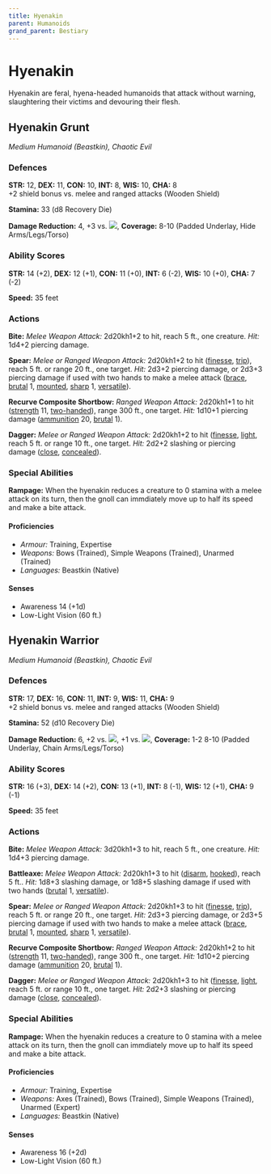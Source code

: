 ```yaml
---
title: Hyenakin
parent: Humanoids
grand_parent: Bestiary
---
```


# Hyenakin
Hyenakin are feral, hyena-headed humanoids that attack without warning, slaughtering their victims and devouring their flesh.

## Hyenakin Grunt
*Medium Humanoid (Beastkin), Chaotic Evil*

### Defences
**STR:** 12, **DEX:** 11, **CON:** 10, **INT:** 8, **WIS:** 10, **CHA:** 8<br>
+2 shield bonus vs. melee and ranged attacks (Wooden Shield)

**Stamina:** 33 (d8 Recovery Die)

**Damage Reduction:** 4, +3 vs. <img src="https://img.icons8.com/ios-glyphs/12/FFFFFF/thor-hammer.png">, **Coverage:** 8-10 (Padded Underlay, Hide Arms/Legs/Torso)

### Ability Scores
**STR:** 14 (+2), **DEX:** 12 (+1), **CON:** 11 (+0), **INT:** 6 (-2), **WIS:** 10 (+0), **CHA:** 7 (-2)

**Speed:** 35 feet

### Actions
**Bite:** *Melee Weapon Attack:* 2d20kh1+2 to hit, reach 5 ft., one creature. *Hit:* 1d4+2 piercing damage.

**Spear:** *Melee or Ranged Weapon Attack:* 2d20kh1+2 to hit ([finesse](https://stormchaserroleplaying.com/stormchaserRPG/Equipment/Weapons/Glossary/#finesse), [trip](https://stormchaserroleplaying.com/stormchaserRPG/Equipment/Weapons/Glossary/#trip)), reach 5 ft. or range 20 ft., one target. *Hit:* 2d3+2 piercing damage, or 2d3+3 piercing damage if used with two hands to make a melee attack ([brace](https://stormchaserroleplaying.com/stormchaserRPG/Equipment/Weapons/WeaponTableGlossary/#brace), [brutal](https://stormchaserroleplaying.com/stormchaserRPG/Equipment/Weapons/WeaponTableGlossary/#brutal) 1, [mounted](https://stormchaserroleplaying.com/stormchaserRPG/Equipment/Weapons/WeaponTableGlossary/#mounted), [sharp](https://stormchaserroleplaying.com/stormchaserRPG/Equipment/Weapons/WeaponTableGlossary/#sharp) 1, [versatile](https://stormchaserroleplaying.com/stormchaserRPG/Equipment/Weapons/WeaponTableGlossary/#versatile)).

**Recurve Composite Shortbow:** *Ranged Weapon Attack:* 2d20kh1+1 to hit ([strength](https://stormchaserroleplaying.com/stormchaserRPG/Equipment/Weapons/Glossary/#strength) 11, [two-handed](https://stormchaserroleplaying.com/stormchaserRPG/Equipment/Weapons/WeaponTableGlossary/#two-handed)), range 300 ft., one target. *Hit:* 1d10+1 piercing damage ([ammunition](https://stormchaserroleplaying.com/stormchaserRPG/Equipment/Weapons/WeaponTableGlossary/#ammunition) 20, [brutal](https://stormchaserroleplaying.com/stormchaserRPG/Equipment/Weapons/WeaponTableGlossary/#brutal) 1).

**Dagger:** *Melee or Ranged Weapon Attack:* 2d20kh1+2 to hit ([finesse](https://stormchaserroleplaying.com/stormchaserRPG/Equipment/Weapons/Glossary/#finesse), [light](https://stormchaserroleplaying.com/stormchaserRPG/Equipment/Weapons/Glossary/#light), reach 5 ft. or range 10 ft., one target. *Hit:* 2d2+2 slashing or piercing damage ([close](https://stormchaserroleplaying.com/stormchaserRPG/Equipment/Weapons/Glossary/#close), [concealed](https://stormchaserroleplaying.com/stormchaserRPG/Equipment/Weapons/Glossary/#concealed)).

### Special Abilities
**Rampage:** When the hyenakin reduces a creature to 0 stamina with a melee attack on its turn, then the gnoll can immdiately move up to half its speed and make a bite attack.

#### Proficiencies
* *Armour:* Training, Expertise
* *Weapons:* Bows (Trained), Simple Weapons (Trained), Unarmed (Trained)
* *Languages:* Beastkin (Native)

#### Senses
* Awareness 14 (+1d)
* Low-Light Vision (60 ft.)

## Hyenakin Warrior
*Medium Humanoid (Beastkin), Chaotic Evil*

### Defences
**STR:** 17, **DEX:** 16, **CON:** 11, **INT:** 9, **WIS:** 11, **CHA:** 9<br>
+2 shield bonus vs. melee and ranged attacks (Wooden Shield)

**Stamina:** 52 (d10 Recovery Die)

**Damage Reduction:** 6, +2 vs. <img src="https://img.icons8.com/ios-filled/12/FFFFFF/sword.png">, +1 vs. <img src="https://img.icons8.com/ios-glyphs/12/FFFFFF/thor-hammer.png">, **Coverage:** 1-2 8-10 (Padded Underlay, Chain Arms/Legs/Torso)

### Ability Scores
**STR:** 16 (+3), **DEX:** 14 (+2), **CON:** 13 (+1), **INT:** 8 (-1), **WIS:** 12 (+1), **CHA:** 9 (-1)

**Speed:** 35 feet

### Actions
**Bite:** *Melee Weapon Attack:* 3d20kh1+3 to hit, reach 5 ft., one creature. *Hit:* 1d4+3 piercing damage.

**Battleaxe:** *Melee Weapon Attack:* 2d20kh1+3 to hit ([disarm](https://stormchaserroleplaying.com/stormchaserRPG/Equipment/Weapons/Glossary/#disarm), [hooked](https://stormchaserroleplaying.com/stormchaserRPG/Equipment/Weapons/Glossary/#hooked)), reach 5 ft.. *Hit:* 1d8+3 slashing damage, or 1d8+5 slashing damage if used with two hands ([brutal](https://stormchaserroleplaying.com/stormchaserRPG/Equipment/Weapons/WeaponTableGlossary/#brutal) 1, [versatile](https://stormchaserroleplaying.com/stormchaserRPG/Equipment/Weapons/WeaponTableGlossary/#versatile)).

**Spear:** *Melee or Ranged Weapon Attack:* 2d20kh1+3 to hit ([finesse](https://stormchaserroleplaying.com/stormchaserRPG/Equipment/Weapons/Glossary/#finesse), [trip](https://stormchaserroleplaying.com/stormchaserRPG/Equipment/Weapons/Glossary/#trip)), reach 5 ft. or range 20 ft., one target. *Hit:* 2d3+3 piercing damage, or 2d3+5 piercing damage if used with two hands to make a melee attack ([brace](https://stormchaserroleplaying.com/stormchaserRPG/Equipment/Weapons/WeaponTableGlossary/#brace), [brutal](https://stormchaserroleplaying.com/stormchaserRPG/Equipment/Weapons/WeaponTableGlossary/#brutal) 1, [mounted](https://stormchaserroleplaying.com/stormchaserRPG/Equipment/Weapons/WeaponTableGlossary/#mounted), [sharp](https://stormchaserroleplaying.com/stormchaserRPG/Equipment/Weapons/WeaponTableGlossary/#sharp) 1, [versatile](https://stormchaserroleplaying.com/stormchaserRPG/Equipment/Weapons/WeaponTableGlossary/#versatile)).

**Recurve Composite Shortbow:** *Ranged Weapon Attack:* 2d20kh1+2 to hit ([strength](https://stormchaserroleplaying.com/stormchaserRPG/Equipment/Weapons/Glossary/#strength) 11, [two-handed](https://stormchaserroleplaying.com/stormchaserRPG/Equipment/Weapons/WeaponTableGlossary/#two-handed)), range 300 ft., one target. *Hit:* 1d10+2 piercing damage ([ammunition](https://stormchaserroleplaying.com/stormchaserRPG/Equipment/Weapons/WeaponTableGlossary/#ammunition) 20, [brutal](https://stormchaserroleplaying.com/stormchaserRPG/Equipment/Weapons/WeaponTableGlossary/#brutal) 1).

**Dagger:** *Melee or Ranged Weapon Attack:* 2d20kh1+3 to hit ([finesse](https://stormchaserroleplaying.com/stormchaserRPG/Equipment/Weapons/Glossary/#finesse), [light](https://stormchaserroleplaying.com/stormchaserRPG/Equipment/Weapons/Glossary/#light), reach 5 ft. or range 10 ft., one target. *Hit:* 2d2+3 slashing or piercing damage ([close](https://stormchaserroleplaying.com/stormchaserRPG/Equipment/Weapons/Glossary/#close), [concealed](https://stormchaserroleplaying.com/stormchaserRPG/Equipment/Weapons/Glossary/#concealed)).

### Special Abilities
**Rampage:** When the hyenakin reduces a creature to 0 stamina with a melee attack on its turn, then the gnoll can immdiately move up to half its speed and make a bite attack.

#### Proficiencies
* *Armour:* Training, Expertise
* *Weapons:* Axes (Trained), Bows (Trained), Simple Weapons (Trained), Unarmed (Expert)
* *Languages:* Beastkin (Native)

#### Senses
* Awareness 16 (+2d)
* Low-Light Vision (60 ft.)